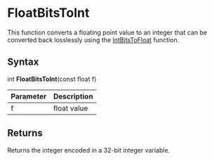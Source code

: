 # FloatBitsToInt

This function converts a floating point value to an integer that can be converted back losslessly using the [IntBitsToFloat](IntBitsToFloat.md) function.

## Syntax

int **FloatBitsToInt**(const float f)

| Parameter | Description |
|---|---|
| f | float value |

## Returns

Returns the integer encoded in a 32-bit integer variable.
